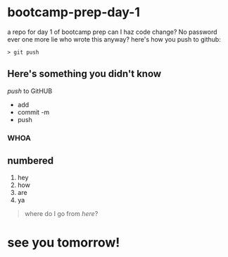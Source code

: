 # bootcamp-prep-day-1
a repo for day 1 of bootcamp prep
can I haz code change?
No password ever
one more lie
who wrote this anyway?
here's how you push to github:
```
> git push
```
## Here's something you didn't **know**

_push_ to GitHUB
* add
* commit -m
* push

### WHOA ###

## numbered
1. hey
1. how 
1. are 
1. ya

> where do I go from _here_?

# see you tomorrow!
